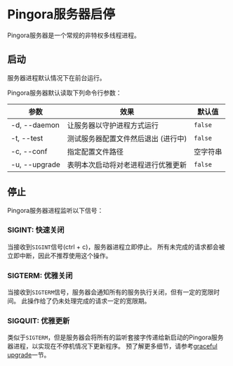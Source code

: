 # Pingora服务器启停

Pingora服务器是一个常规的非特权多线程进程。

## 启动
服务器进程默认情况下在前台运行。

Pingora服务器默认读取下列命令行参数：

|       参数    |      效果    | 默认值 |
| ------------- |-------------| ------|
| -d, --daemon | 让服务器以守护进程方式运行 | `false` |
| -t, --test | 测试服务器配置文件然后退出 (进行中) | `false` |
| -c, --conf | 指定配置文件路径 | 空字符串 |
| -u, --upgrade | 表明本次启动将对老进程进行优雅更新 | `false` |

## 停止
Pingora服务器进程监听以下信号：

### SIGINT: 快速关闭
当接收到`SIGINT`信号(ctrl + c)，服务器进程立即停止。
所有未完成的请求都会被立即中断，因此不推荐使用这个操作。

### SIGTERM: 优雅关闭
当接收到`SIGTERM`信号，服务器会通知所有的服务执行关闭，但有一定的宽限时间。
此操作给了仍未处理完成的请求一定的宽限期。

### SIGQUIT: 优雅更新
类似于`SIGTERM`，但是服务器会将所有的监听套接字传递给新启动的Pingora服务器进程，以实现在不停机情况下更新程序。
预了解更多细节，请参考[graceful upgrade](graceful.md)一节。
